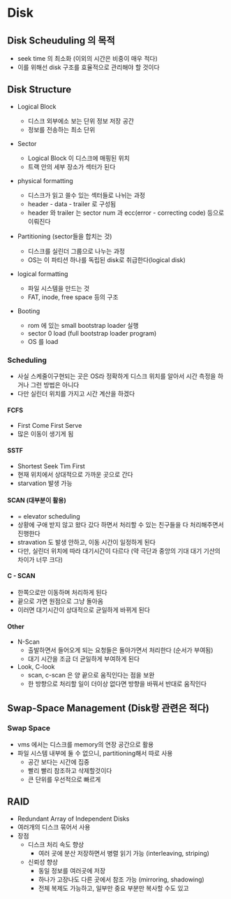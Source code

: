 # Disk
## Disk Scheuduling 의 목적
- seek time 의 최소화 (이외의 시간은 비중이 매우 적다)
- 이를 위해선 disk 구조를 효율적으로 관리해야 할 것이다
## Disk Structure
- Logical Block
  - 디스크 외부에소 보는 단위 정보 저장 공간
  - 정보를 전송하는 최소 단위
- Sector
  - Logical Block 이 디스크에 매핑된 위치
  - 트랙 안의 세부 장소가 섹터가 된다

- physical formatting
  - 디스크가 읽고 쓸수 있는 섹터들로 나뉘는 과정
  - header - data - trailer 로 구성됨
  - header 와 trailer 는 sector num 과 ecc(error - correcting code) 등으로 이뤄진다
- Partitioning (sector들을 합치는 것)
  - 디스크를 실린더 그룹으로 나누는 과정
  - OS는 이 파티션 하나를 독립된 disk로 취급한다(logical disk)

- logical formatting
  - 파일 시스템을 만드는 것
  - FAT, inode, free space 등의 구조
- Booting
  - rom 에 있는 small bootstrap loader 실행
  - sector 0 load (full bootstrap loader program)
  - OS 를 load

### Scheduling
- 사실 스케줄이구현되는 곳은 OS라 정확하게 디스크 위치를 알아서 시간 측정을 하거나 그런 방법은 아니다
- 다만 실린더 위치를 가지고 시간 계산을 하겠다
#### FCFS
- First Come First Serve
- 많은 이동이 생기게 됨
#### SSTF
- Shortest Seek Tim First
- 현재 위치에서 상대적으로 가까운 곳으로 간다
- starvation 발생 가능

#### SCAN (대부분이 활용)
- = elevator scheduling
- 상황에 구애 받지 않고 왔다 갔다 하면서 처리할 수 있는 친구들을 다 처리해주면서 진행한다
- stravation 도 발생 안하고, 이동 시간이 일정하게 된다
- 다만, 실린더 위치에 따라 대기시간이 다르다 (약 극단과 중앙의 기대 대기 기산의 차이가 너무 크다)
#### C - SCAN
- 한쪽으로만 이동하며 처리하게 된다
- 끝으로 가면 원점으로 그냥 돌아옴
- 이러면 대기시간이 상대적으로 균일하게 바뀌게 된다

#### Other
- N-Scan
  - 출발하면서 들어오게 되는 요청들은 돌아가면서 처리한다 (순서가 부여됨)
  - 대기 시간을 조금 더 균일하게 부여하게 된다
- Look, C-look
  - scan, c-scan 은 양 끝으로 움직인다는 점을 보완
  - 한 방향으로 처리할 일이 더이상 없다면 방향을 바꿔서 반대로 움직인다

## Swap-Space Management (Disk랑 관련은 적다)
### Swap Space
- vms 에서는 디스크를 memory의 연장 공간으로 활용
- 파일 시스템 내부에 둘 수 없으니, partitioning해서 따로 사용
  - 공간 보다는 시간에 집중
  - 빨리 빨리 참조하고 삭제할것이다
  - 큰 단위를 우선적으로 빠르게 
## RAID
- Redundant Array of Independent Disks
- 여러개의 디스크 묶어서 사용
- 장점
  - 디스크 처리 속도 향상
    - 여러 곳에 분산 저장하면서 병렬 읽기 가능 (interleaving, striping)
  - 신뢰성 향상
    - 동일 정보를 여러곳에 저장
    - 하나가 고장나도 다른 곳에서 참조 가능 (mirroring, shadowing)
    - 전체 복제도 가능하고, 일부만 중요 부분만 복사할 수도 있고